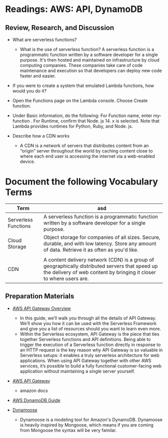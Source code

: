 # Readings: AWS: API, DynamoDB

## Review, Research, and Discussion

- What are serverless functions?
  - What is the use of serverless function?
    A serverless function is a programmatic function written by a software developer for a single purpose. It's then hosted and maintained on infrastructure by cloud computing companies. These companies take care of code maintenance and execution so that developers can deploy new code faster and easier.
- If you were to create a system that emulated Lambda functions, how would you do it?
- Open the Functions page on the Lambda console.
  Choose Create function.
- Under Basic information, do the following: For Function name, enter my-function . For Runtime, confirm that Node. js 14. x is selected. Note that Lambda provides runtimes for Python, Ruby, and Node. js.

- Describe how a CDN works
  - A CDN is a network of servers that distributes content from an “origin” server throughout the world by caching content close to where each end user is accessing the internet via a web-enabled device.

# Document the following Vocabulary Terms

| Term                 | asd                                                                                                                                                                   |
| -------------------- | --------------------------------------------------------------------------------------------------------------------------------------------------------------------- |
| Serverless Functions | A serverless function is a programmatic function written by a software developer for a single purpose.                                                                |
| Cloud Storage        | Object storage for companies of all sizes. Secure, durable, and with low latency. Store any amount of data. Retrieve it as often as you'd like.                       |
|                      |
| CDN                  | A content delivery network (CDN) is a group of geographically distributed servers that speed up the delivery of web content by bringing it closer to where users are. |

## Preparation Materials

- [AWS API Gateway Overview](https://www.serverless.com/guides/amazon-api-gateway)

  - In this guide, we’ll walk you through all the details of API Gateway. We’ll show you how it can be used with the Serverless Framework and give you a list of resources should you want to learn even more.
  - Within the Serverless ecosystem, API Gateway is the piece that ties together Serverless functions and API definitions. Being able to trigger the execution of a Serverless function directly in response to an HTTP request is the key reason why API Gateway is so valuable in Serverless setups: it enables a truly serverless architecture for web applications. When using API Gateway together with other AWS services, it’s possible to build a fully functional customer-facing web application without maintaining a single server yourself.

- [AWS API Gateway](https://aws.amazon.com/api-gateway/)
  - amazon docs
- [AWS DynamoDB Guide](https://www.dynamodbguide.com/what-is-dynamo-db/)
- [Dynamoose](https://dynamoosejs.com/getting_started/Introduction/)
  - Dynamoose is a modeling tool for Amazon's DynamoDB. Dynamoose is heavily inspired by Mongoose, which means if you are coming from Mongoose the syntax will be very familar.
